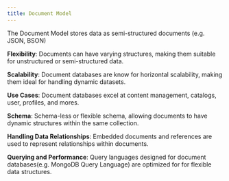 ```yaml
---
title: Document Model
---
```


The Document Model stores data as semi-structured documents (e.g. JSON, BSON)

**Flexibility**: Documents can have varying structures, making them suitable for unstructured or semi-structured data.

**Scalability**: Document databases are know for horizontal scalability, making them ideal for handling dynamic datasets.

**Use Cases**: Document databases excel at content management, catalogs, user, profiles, and mores.

**Schema**: Schema-less or flexible schema, allowing documents to have dynamic structures within the same collection.

**Handling Data Relationships**: Embedded documents and references are used to represent relationships within documents.

**Querying and Performance**: Query languages designed for document databases(e.g. MongoDB Query Language) are optimized for for flexible data structures.